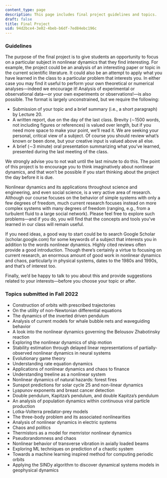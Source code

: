 ```yaml
---
content_type: page
description: This page includes final project guidelines and topics.
draft: false
title: Final Project
uid: 94d2bce4-3e02-4beb-b6df-7ed84ebc196c
---
```

### Guidelines

The purpose of the final project is to give students an opportunity to focus on a particular subject in nonlinear dynamics that they find interesting. For example, the project could be an analysis of an interesting paper or topic in the current scientific literature. It could also be an attempt to apply what you have learned in the class to a particular problem that interests you. In either case you may find it useful to perform your own theoretical or numerical analyses—indeed we encourage it! Analysis of experimental or observational data—or your own experiments or observations!—is also possible. The format is largely unconstrained, but we require the following:

- Submission of your topic and a brief summary (i.e., a short paragraph) by Lecture 20. 
- A written report, due on the day of the last class. Brevity (∼1500 words, not including figures or references) is valued over length, but if you need more space to make your point, we’ll read it. We are seeking your personal, critical view of a subject. Of course you should review what’s known or been done, but your creative input is valued above all else. 
- A brief (∼3 minute) oral presentation summarizing what you’ve learned, presented during the last meeting of the class.

We strongly advise you to not wait until the last minute to do this. The point of this project is to encourage you to think imaginatively about nonlinear dynamics, and that won’t be possible if you start thinking about the project the day before it is due. 

Nonlinear dynamics and its applications throughout science and engineering, and even social science, is a very active area of research. Although our course focuses on the behavior of simple systems with only a few degrees of freedom, much current research focuses instead on more complex systems with many degrees of freedom (ranging, e.g., from a turbulent fluid to a large social network). Please feel free to explore such problems—and if you do, you will find that the concepts and tools you’ve learned in our class will remain useful. 

If you need ideas, a good way to start could be to search Google Scholar (scholar.google.com) for some keywords of a subject that interests you in addition to the words nonlinear dynamics. Highly cited reviews often provide a good introduction. Though there’s certainly a virtue to focusing on current research, an enormous amount of good work in nonlinear dynamics and chaos, particularly in physical systems, dates to the 1980s and 1990s, and that’s of interest too. 

Finally, we’d be happy to talk to you about this and provide suggestions related to your interests—before you choose your topic or after.

### Topics submitted in Fall 2022

- Construction of orbits with prescribed trajectories
- On the utility of non-Newtonian differential equations
- The dynamics of the inverted driven pendulum
- Analysis of current models for whale bubble nets and waveguiding behavior
- A look into the nonlinear dynamics governing the Belousov Zhabotinsky reaction
- Exploring the nonlinear dynamics of ship motion
- Stability estimation through delayed linear representations of partially-observed nonlinear dynamics in neural systems
- Evolutionary game theory
- Understanding rate equation dynamics
- Applications of nonlinear dynamics and chaos to finance
- Understanding treeline as a nonlinear system
- Nonlinear dynamics of natural hazards: forest fires
- Sunspot predictions for solar cycle 25 and non-linear dynamics
- Lyapunov exponents and breast cancer detection
- Double pendulum, Kapitza’s pendulum, and double Kapitza’s pendulum
- An analysis of population dynamics within continuous viral particle production
- Lotka-Volterra predator-prey models
- The three-body problem and its associated nonlinearities
- Analysis of nonlinear dynamics in electric systems
- Chaos and politics
- Thermistors as a model for memristor nonlinear dynamics
- Pseudorandomness and chaos
- Nonlinear behavior of transverse vibration in axially loaded beams
- Exploring ML techniques on prediction of a chaotic system
- Towards a machine learning inspired method for computing periodic orbits
- Applying the SINDy algorithm to discover dynamical systems models in geophysical dynamics